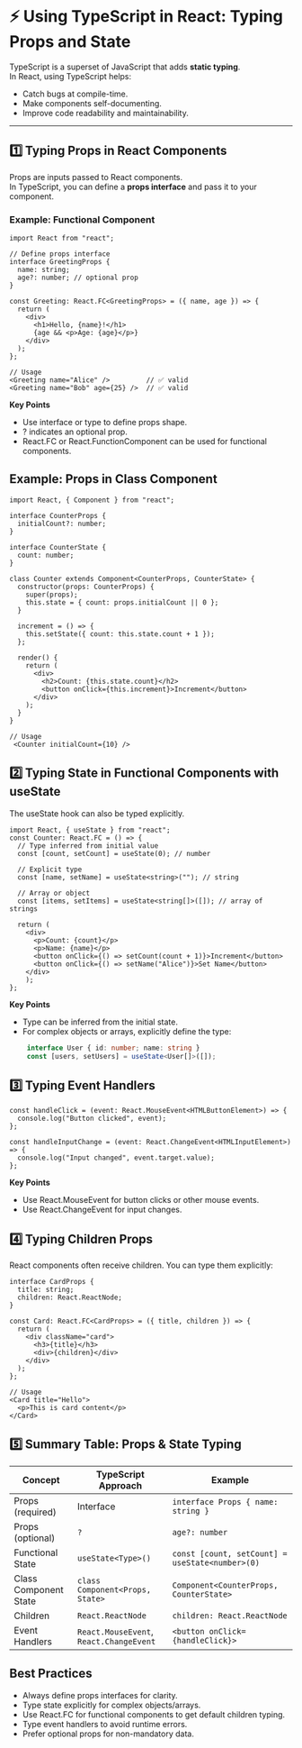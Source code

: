 # ⚡ Using TypeScript in React: Typing Props and State

TypeScript is a superset of JavaScript that adds **static typing**.  
In React, using TypeScript helps:

- Catch bugs at compile-time.
- Make components self-documenting.
- Improve code readability and maintainability.

---

## 1️⃣ Typing Props in React Components

Props are inputs passed to React components.  
In TypeScript, you can define a **props interface** and pass it to your component.

### Example: Functional Component

```tsx
import React from "react";

// Define props interface
interface GreetingProps {
  name: string;
  age?: number; // optional prop
}

const Greeting: React.FC<GreetingProps> = ({ name, age }) => {
  return (
    <div>
      <h1>Hello, {name}!</h1>
      {age && <p>Age: {age}</p>}
    </div>
  );
};

// Usage
<Greeting name="Alice" />         // ✅ valid
<Greeting name="Bob" age={25} />  // ✅ valid
```
**Key Points**
  - Use interface or type to define props shape.
  - ? indicates an optional prop.
  - React.FC<Props> or React.FunctionComponent<Props> can be used for functional components.

## Example: Props in Class Component
```tsx
import React, { Component } from "react";

interface CounterProps {
  initialCount?: number;
}

interface CounterState {
  count: number;
}

class Counter extends Component<CounterProps, CounterState> {
  constructor(props: CounterProps) {
    super(props);
    this.state = { count: props.initialCount || 0 };
  }

  increment = () => {
    this.setState({ count: this.state.count + 1 });
  };

  render() {
    return (
      <div>
        <h2>Count: {this.state.count}</h2>
        <button onClick={this.increment}>Increment</button>
      </div>
    );
  }
}

// Usage
 <Counter initialCount={10} />
```
## 2️⃣ Typing State in Functional Components with useState

The useState hook can also be typed explicitly.
```tsx
import React, { useState } from "react";
const Counter: React.FC = () => {
  // Type inferred from initial value
  const [count, setCount] = useState(0); // number

  // Explicit type
  const [name, setName] = useState<string>(""); // string

  // Array or object
  const [items, setItems] = useState<string[]>([]); // array of strings

  return (
    <div>
      <p>Count: {count}</p>
      <p>Name: {name}</p>
      <button onClick={() => setCount(count + 1)}>Increment</button>
      <button onClick={() => setName("Alice")}>Set Name</button>
    </div>
    );
};
```
**Key Points**
 - Type can be inferred from the initial state.
 - For complex objects or arrays, explicitly define the type:
     ```ts
      interface User { id: number; name: string }
      const [users, setUsers] = useState<User[]>([]);
      ```

## 3️⃣ Typing Event Handlers
```tsx
const handleClick = (event: React.MouseEvent<HTMLButtonElement>) => {
  console.log("Button clicked", event);
};

const handleInputChange = (event: React.ChangeEvent<HTMLInputElement>) => {
  console.log("Input changed", event.target.value);
};
```
**Key Points**
  - Use React.MouseEvent for button clicks or other mouse events.
  - Use React.ChangeEvent<HTMLInputElement> for input changes.

## 4️⃣ Typing Children Props

React components often receive children.
You can type them explicitly:
```tsx
interface CardProps {
  title: string;
  children: React.ReactNode;
}

const Card: React.FC<CardProps> = ({ title, children }) => {
  return (
    <div className="card">
      <h3>{title}</h3>
      <div>{children}</div>
    </div>
  );
};

// Usage
<Card title="Hello">
  <p>This is card content</p>
</Card>
```
## 5️⃣ Summary Table: Props & State Typing
| Concept               | TypeScript Approach                     | Example                                         |
| --------------------- | --------------------------------------- | ----------------------------------------------- |
| Props (required)      | Interface                               | `interface Props { name: string }`              |
| Props (optional)      | `?`                                     | `age?: number`                                  |
| Functional State      | `useState<Type>()`                      | `const [count, setCount] = useState<number>(0)` |
| Class Component State | `class Component<Props, State>`         | `Component<CounterProps, CounterState>`         |
| Children              | `React.ReactNode`                       | `children: React.ReactNode`                     |
| Event Handlers        | `React.MouseEvent`, `React.ChangeEvent` | `<button onClick={handleClick}>`                |

## Best Practices
 - Always define props interfaces for clarity.
 - Type state explicitly for complex objects/arrays.
 - Use React.FC for functional components to get default children typing.
 - Type event handlers to avoid runtime errors.
 - Prefer optional props for non-mandatory data.
